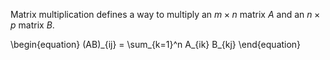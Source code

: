 Matrix multiplication defines a way to multiply an $m\times n$ matrix $A$ and an $n \times p$ matrix $B$.

\begin{equation}
(AB)\_{ij} = \sum_{k=1}^n A_{ik} B_{kj}
\end{equation}